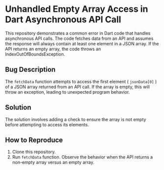 # Unhandled Empty Array Access in Dart Asynchronous API Call

This repository demonstrates a common error in Dart code that handles asynchronous API calls. The code fetches data from an API and assumes the response will always contain at least one element in a JSON array. If the API returns an empty array, the code throws an IndexOutOfBoundsException.

## Bug Description
The `fetchData` function attempts to access the first element ( `jsonData[0]` ) of a JSON array returned from an API call.  If the array is empty, this will throw an exception, leading to unexpected program behavior.

## Solution
The solution involves adding a check to ensure the array is not empty before attempting to access its elements.

## How to Reproduce
1. Clone this repository.
2. Run `fetchData` function.  Observe the behavior when the API returns a non-empty array versus an empty array. 
